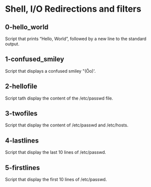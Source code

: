 # Shell, I/O Redirections and filters

## 0-hello_world
Script that prints “Hello, World”, followed by a new line to the standard output.

## 1-confused_smiley
Script that displays a confused smiley "(Ôo)'.

## 2-hellofile
Script tath display the content of the /etc/passwd file.

## 3-twofiles
Script that display the content of /etc/passwd and /etc/hosts.

## 4-lastlines
Script that display the last 10 lines of /etc/passwd.

## 5-firstlines
Script that display the first 10 lines of /etc/passwd. 
